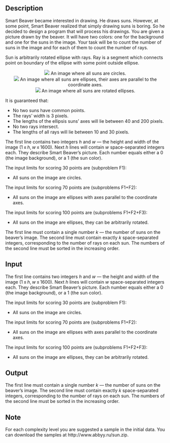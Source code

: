 ## Description

<div><p>Smart Beaver became interested in drawing. He draws suns. However, at some point, Smart Beaver realized that simply drawing suns is boring. So he decided to design a program that will process his drawings. You are given a picture drawn by the beaver. It will have two colors: one for the background and one for the suns in the image. Your task will be to count the number of suns in the image and for each of them to count the number of rays.</p><p>Sun is arbitrarily rotated ellipse with rays. Ray is a segment which connects point on boundary of the ellipse with some point outside ellipse.</p><center> <img class="tex-graphics" src="file://z5Pb7DzZ.png" style="max-width: 100.0%;max-height: 100.0%;"> <span class="tex-font-size-script"> An image where all suns are circles. </span> </center><center> <img class="tex-graphics" src="file://uQiFmEB6.png" style="max-width: 100.0%;max-height: 100.0%;"> <span class="tex-font-size-script"> An image where all suns are ellipses, their axes are parallel to the coordinate axes. </span> </center><center> <img class="tex-graphics" src="file://eT9N92nZ.png" style="max-width: 100.0%;max-height: 100.0%;"> <span class="tex-font-size-script"> An image where all suns are rotated ellipses. </span> </center><p>It is guaranteed that: </p><ul> <li> No two suns have common points. </li><li> The rays’ width is <span class="tex-span">3</span> pixels. </li><li> The lengths of the ellipsis suns’ axes will lie between <span class="tex-span">40</span> and <span class="tex-span">200</span> pixels. </li><li> No two rays intersect. </li><li> The lengths of all rays will lie between <span class="tex-span">10</span> and <span class="tex-span">30</span> pixels. </li></ul></div><div class="input-specification"><p>The first line contains two integers <span class="tex-span"><i>h</i></span> and <span class="tex-span"><i>w</i></span> — the height and width of the image (<span class="tex-span">1 ≤ <i>h</i>, <i>w</i> ≤ 1600</span>). Next <span class="tex-span"><i>h</i></span> lines will contain <span class="tex-span"><i>w</i></span> space-separated integers each. They describe Smart Beaver’s picture. Each number equals either a <span class="tex-span">0</span> (the image background), or a <span class="tex-span">1</span> (the sun color).</p><p>The input limits for scoring 30 points are (subproblem F1): </p><ul> <li> All suns on the image are circles. </li></ul><p>The input limits for scoring 70 points are (subproblems F1+F2): </p><ul> <li> All suns on the image are ellipses with axes parallel to the coordinate axes. </li></ul><p>The input limits for scoring 100 points are (subproblems F1+F2+F3):</p><ul> <li> All suns on the image are ellipses, they can be arbitrarily rotated. </li></ul></div><div class="output-specification"><p>The first line must contain a single number <span class="tex-span"><i>k</i></span> — the number of suns on the beaver’s image. The second line must contain exactly <span class="tex-span"><i>k</i></span> space-separated integers, corresponding to the number of rays on each sun. The numbers of the second line must be <span class="tex-font-style-bf">sorted</span> in the increasing order.</p></div>

## Input

<p>The first line contains two integers <span class="tex-span"><i>h</i></span> and <span class="tex-span"><i>w</i></span> — the height and width of the image (<span class="tex-span">1 ≤ <i>h</i>, <i>w</i> ≤ 1600</span>). Next <span class="tex-span"><i>h</i></span> lines will contain <span class="tex-span"><i>w</i></span> space-separated integers each. They describe Smart Beaver’s picture. Each number equals either a <span class="tex-span">0</span> (the image background), or a <span class="tex-span">1</span> (the sun color).</p><p>The input limits for scoring 30 points are (subproblem F1): </p><ul> <li> All suns on the image are circles. </li></ul><p>The input limits for scoring 70 points are (subproblems F1+F2): </p><ul> <li> All suns on the image are ellipses with axes parallel to the coordinate axes. </li></ul><p>The input limits for scoring 100 points are (subproblems F1+F2+F3):</p><ul> <li> All suns on the image are ellipses, they can be arbitrarily rotated. </li></ul>

## Output

<p>The first line must contain a single number <span class="tex-span"><i>k</i></span> — the number of suns on the beaver’s image. The second line must contain exactly <span class="tex-span"><i>k</i></span> space-separated integers, corresponding to the number of rays on each sun. The numbers of the second line must be <span class="tex-font-style-bf">sorted</span> in the increasing order.</p>

## Note

<p>For each complexity level you are suggested a sample in the initial data. You can download the samples at <span class="tex-font-style-tt">http://www.abbyy.ru/sun.zip</span>.</p>

